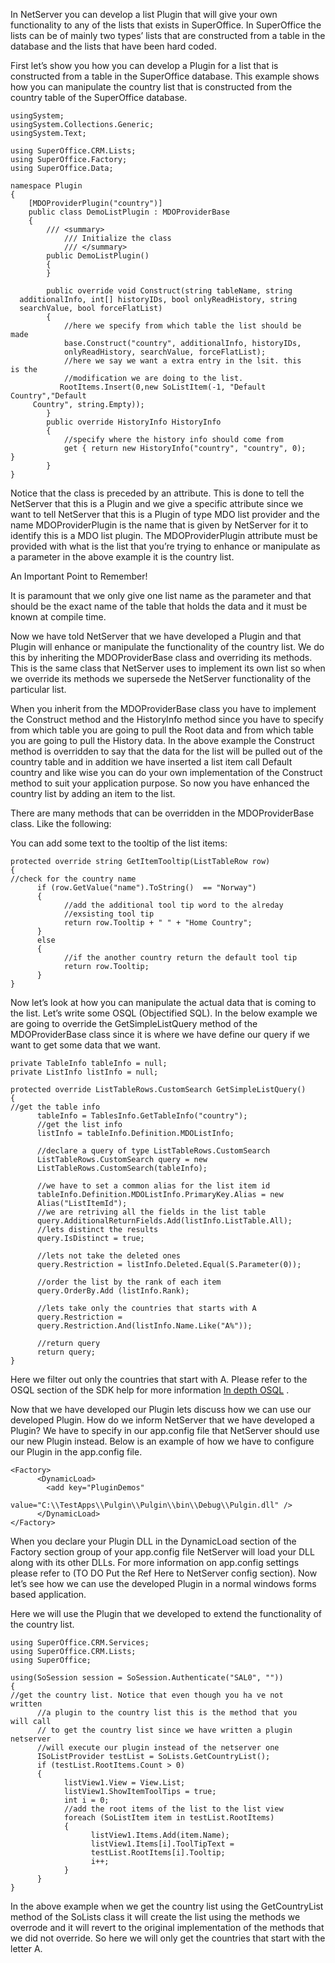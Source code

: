 <properties date="2016-05-10"
SortOrder="5"
/>

In NetServer you can develop a list Plugin that will give your own functionality to any of the lists that exists in SuperOffice. In SuperOffice the lists can be of mainly two types’ lists that are constructed from a table in the database and the lists that have been hard coded.

First let’s show you how you can develop a Plugin for a list that is constructed from a table in the SuperOffice database. This example shows how you can manipulate the country list that is constructed from the country table of the SuperOffice database.

```
usingSystem;
usingSystem.Collections.Generic;
usingSystem.Text;
 
using SuperOffice.CRM.Lists;
using SuperOffice.Factory;
using SuperOffice.Data;
 
namespace Plugin
{
    [MDOProviderPlugin("country")]
    public class DemoListPlugin : MDOProviderBase
    {
        /// <summary>
            /// Initialize the class
            /// </summary>
        public DemoListPlugin()
        {
        }
 
        public override void Construct(string tableName, string
  additionalInfo, int[] historyIDs, bool onlyReadHistory, string
  searchValue, bool forceFlatList)
        {
            //here we specify from which table the list should be
made
            base.Construct("country", additionalInfo, historyIDs,
            onlyReadHistory, searchValue, forceFlatList);
            //here we say we want a extra entry in the lsit. this
is the
            //modification we are doing to the list.
           RootItems.Insert(0,new SoListItem(-1, "Default
Country","Default
     Country", string.Empty));
        }
        public override HistoryInfo HistoryInfo
        {
            //specify where the history info should come from
            get { return new HistoryInfo("country", "country", 0);
}
        }   
}
```

 

Notice that the class is preceded by an attribute. This is done to tell the NetServer that this is a Plugin and we give a specific attribute since we want to tell NetServer that this is a Plugin of type MDO list provider and the name MDOProviderPlugin is the name that is given by NetServer for it to identify this is a MDO list plugin. The MDOProviderPlugin attribute must be provided with what is the list that you’re trying to enhance or manipulate as a parameter in the above example it is the country list.

An Important Point to Remember!

It is paramount that we only give one list name as the parameter and that should be the exact name of the table that holds the data and it must be known at compile time.

Now we have told NetServer that we have developed a Plugin and that Plugin will enhance or manipulate the functionality of the country list. We do this by inheriting the MDOProviderBase class and overriding its methods. This is the same class that NetServer uses to implement its own list so when we override its methods we supersede the NetServer functionality of the particular list.

When you inherit from the MDOProviderBase class you have to implement the Construct method and the HistoryInfo method since you have to specify from which table you are going to pull the Root data and from which table you are going to pull the History data. In the above example the Construct method is overridden to say that the data for the list will be pulled out of the country table and in addition we have inserted a list item call Default country and like wise you can do your own implementation of the Construct method to suit your application purpose. So now you have enhanced the country list by adding an item to the list.

There are many methods that can be overridden in the MDOProviderBase class. Like the following:

You can add some text to the tooltip of the list items:

```
protected override string GetItemTooltip(ListTableRow row)
{
//check for the country name
      if (row.GetValue("name").ToString()  == "Norway")
      {
            //add the additional tool tip word to the alreday
            //exsisting tool tip
            return row.Tooltip + " " + "Home Country";
      }
      else
      {
            //if the another country return the default tool tip
            return row.Tooltip;
      }
}
```

 

Now let’s look at how you can manipulate the actual data that is coming to the list. Let’s write some OSQL (Objectified SQL). In the below example we are going to override the GetSimpleListQuery method of the MDOProviderBase class since it is where we have define our query if we want to get some data that we want.

 

 

```
private TableInfo tableInfo = null;
private ListInfo listInfo = null;
 
protected override ListTableRows.CustomSearch GetSimpleListQuery()
{
//get the table info
      tableInfo = TablesInfo.GetTableInfo("country");
      //get the list info
      listInfo = tableInfo.Definition.MDOListInfo;
 
      //declare a query of type ListTableRows.CustomSearch
      ListTableRows.CustomSearch query = new
      ListTableRows.CustomSearch(tableInfo);
 
      //we have to set a common alias for the list item id
      tableInfo.Definition.MDOListInfo.PrimaryKey.Alias = new
      Alias("ListItemId");
      //we are retriving all the fields in the list table
      query.AdditionalReturnFields.Add(listInfo.ListTable.All);
      //lets distinct the results
      query.IsDistinct = true;
 
      //lets not take the deleted ones
      query.Restriction = listInfo.Deleted.Equal(S.Parameter(0));
 
      //order the list by the rank of each item
      query.OrderBy.Add (listInfo.Rank);
           
      //lets take only the countries that starts with A
      query.Restriction =
      query.Restriction.And(listInfo.Name.Like("A%"));
           
      //return query
      return query;
}
```

 

Here we filter out only the countries that start with A. Please refer to the OSQL section of the SDK help for more information  [In depth OSQL](../OSQL/OSQL.htm) .

Now that we have developed our Plugin lets discuss how we can use our developed Plugin. How do we inform NetServer that we have developed a Plugin? We have to specify in our app.config file that NetServer should use our new Plugin instead. Below is an example of how we have to configure our Plugin in the app.config file. 

```
<Factory>
      <DynamicLoad>
        <add key="PluginDemos" 
        
value="C:\\TestApps\\Pulgin\\Pulgin\\bin\\Debug\\Pulgin.dll" />
      </DynamicLoad>
</Factory>
```

 

When you declare your Plugin DLL in the DynamicLoad section of the Factory section group of your app.config file NetServer will load your DLL along with its other DLLs. For more information on app.config settings please refer to (TO DO Put the Ref Here to NetServer config section). Now let’s see how we can use the developed Plugin in a normal windows forms based application.

Here we will use the Plugin that we developed to extend the functionality of the country list.

```
using SuperOffice.CRM.Services;
using SuperOffice.CRM.Lists;
using SuperOffice;
 
using(SoSession session = SoSession.Authenticate("SAL0", ""))
{
//get the country list. Notice that even though you ha ve not
written
      //a plugin to the country list this is the method that you
will call
      // to get the country list since we have written a plugin
netserver
      //will execute our plugin instead of the netserver one
      ISoListProvider testList = SoLists.GetCountryList();
      if (testList.RootItems.Count > 0)
      {
            listView1.View = View.List;
            listView1.ShowItemToolTips = true;
            int i = 0;
            //add the root items of the list to the list view
            foreach (SoListItem item in testList.RootItems)
            {
                  listView1.Items.Add(item.Name);
                  listView1.Items[i].ToolTipText =
                  testList.RootItems[i].Tooltip;
                  i++;
            }
      }
}
```

 

In the above example when we get the country list using the GetCountryList method of the SoLists class it will create the list using the methods we overrode and it will revert to the original implementation of the methods that we did not override. So here we will only get the countries that start with the letter A.

